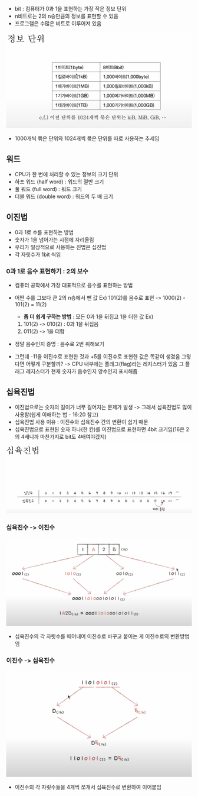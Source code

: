 - bit : 컴퓨터가 0과 1을 표현하는 가장 작은 정보 단위
- n비트로는 2의 n승만큼의 정보를 표현할 수 있음
- 프로그램은 수많은 비트로 이루어져 있음

![](../../README_resources/Pasted%20image%2020240104234433.png)

- 1000개씩 묶은 단위와 1024개씩 묶은 단위를 따로 사용하는 추세임

## 워드
- CPU가 한 번에 처리할 수 있는 정보의 크기 단위
- 하프 워드 (half word) : 워드의 절반 크기
- 풀 워드 (full word) : 워드 크기
- 더블 워드 (double word) : 워드의 두 배 크기

## 이진법
- 0과 1로 수를 표현하는 방법
- 숫자가 1을 넘어가는 시점에 자리올림
- 우리가 일상적으로 사용하는 진법은 십진법
- 각 자릿수가 1bit 씩임

### 0과 1로 음수 표현하기 : 2의 보수
- 컴퓨터 공학에서 가장 대표적으로 음수를 표현하는 방법
- 어떤 수를 그보다 큰 2의 n승에서 뺀 값 
Ex) 101(2)를 음수로 표현 -> 1000(2) - 101(2) = 11(2)
	- **좀 더 쉽게 구하는 방법** : 모든 0과 1을 뒤집고 1을 더한 값
	Ex) 
	1. 101(2) -> 010(2) : 0과 1을 뒤집음
	2. 011(2) -> 1을 더함

- 정말 음수인지 증명 : 음수로 2번 취해보기
- 그런데 -11을 이진수로 표현한 것과 +5를 이진수로 표현한 값은 똑같이 생겼음 그렇다면 어떻게 구분할까? 
-> CPU 내부에는 플래그(flag)라는 레지스터가 있음 그 플래그 레지스터가 현재 숫자가 음수인지 양수인지 표시해줌

## 십육진법
- 이진법으로는 숫자의 길이가 너무 길어지는 문제가 발생 -> 그래서 십육진법도 많이 사용함(쉽게 이해하는 법 - 16:20 참고)
- 십육진법 사용 이유 : 이진수와 십육진수 간의 변환이 쉽기 때문
- 십육진법으로 표현된 숫자 하나(한 칸)를 이진법으로 표현하면 4bit 크기임(16은 2의 4배니까 마찬가지로 bit도 4배여야겠지)

![](../../README_resources/Pasted%20image%2020240105001506.png)

### 십육진수 -> 이진수
![](../../README_resources/Pasted%20image%2020240105004838.png)
- 십육진수의 각 자릿수를 떼어내어 이진수로 바꾸고 붙이는 게 이진수로의 변환방법임

### 이진수 -> 십육진수
![](../../README_resources/Pasted%20image%2020240105004915.png)
- 이진수의 각 자릿수들을 4개씩 쪼개서 십육진수로 변환하여 이어붙임
